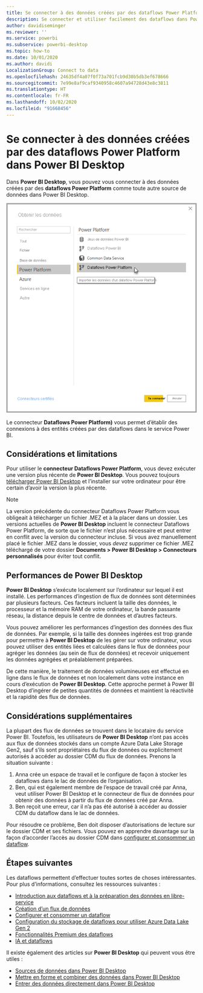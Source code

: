 ```yaml
---
title: Se connecter à des données créées par des dataflows Power Platform dans Power BI Desktop
description: Se connecter et utiliser facilement des dataflows dans Power BI Desktop
author: davidiseminger
ms.reviewer: ''
ms.service: powerbi
ms.subservice: powerbi-desktop
ms.topic: how-to
ms.date: 10/01/2020
ms.author: davidi
LocalizationGroup: Connect to data
ms.openlocfilehash: 24635df4a07f0f73a701fcb9d30b5db3ef678666
ms.sourcegitcommit: 7e99e8af9caf9340958c4607a94728d43e8c3811
ms.translationtype: HT
ms.contentlocale: fr-FR
ms.lasthandoff: 10/02/2020
ms.locfileid: "91668456"
---
```

# <a name="connect-to-data-created-by-power-platform-dataflows-in-power-bi-desktop"></a>Se connecter à des données créées par des dataflows Power Platform dans Power BI Desktop
Dans **Power BI Desktop**, vous pouvez vous connecter à des données créées par des **dataflows Power Platform** comme toute autre source de données dans Power BI Desktop.

![Se connecter à des dataflows](media/desktop-connect-dataflows/connect-dataflows_01.png)

Le connecteur **Dataflows Power Platform)** vous permet d’établir des connexions à des entités créées par des dataflows dans le service Power BI. 

## <a name="considerations-and-limitations"></a>Considérations et limitations

Pour utiliser le **connecteur Dataflows Power Platform**, vous devez exécuter une version plus récente de **Power BI Desktop**. Vous pouvez toujours [télécharger Power BI Desktop](../fundamentals/desktop-get-the-desktop.md) et l’installer sur votre ordinateur pour être certain d’avoir la version la plus récente.  

> [!NOTE]
> La version précédente du connecteur Dataflows Power Platform vous obligeait à télécharger un fichier .MEZ et à la placer dans un dossier. Les versions actuelles de **Power BI Desktop** incluent le connecteur Dataflows Power Platform, de sorte que le fichier n’est plus nécessaire et peut entrer en conflit avec la version du connecteur incluse. Si vous avez manuellement placé le fichier .MEZ dans le dossier, vous *devez* supprimer ce fichier .MEZ téléchargé de votre dossier **Documents > Power BI Desktop > Connecteurs personnalisés** pour éviter tout conflit. 

## <a name="desktop-performance"></a>Performances de Power BI Desktop
**Power BI Desktop** s’exécute localement sur l’ordinateur sur lequel il est installé. Les performances d’ingestion de flux de données sont déterminées par plusieurs facteurs. Ces facteurs incluent la taille des données, le processeur et la mémoire RAM de votre ordinateur, la bande passante réseau, la distance depuis le centre de données et d’autres facteurs.

Vous pouvez améliorer les performances d’ingestion des données des flux de données. Par exemple, si la taille des données ingérées est trop grande pour permettre à **Power BI Desktop** de les gérer sur votre ordinateur, vous pouvez utiliser des entités liées et calculées dans le flux de données pour agréger les données (au sein de flux de données) et recevoir uniquement les données agrégées et préalablement préparées. 

De cette manière, le traitement de données volumineuses est effectué en ligne dans le flux de données et non localement dans votre instance en cours d’exécution de **Power BI Desktop**. Cette approche permet à Power BI Desktop d’ingérer de petites quantités de données et maintient la réactivité et la rapidité des flux de données.

## <a name="additional-considerations"></a>Considérations supplémentaires

La plupart des flux de données se trouvent dans le locataire du service Power BI. Toutefois, les utilisateurs de **Power BI Desktop** n’ont pas accès aux flux de données stockés dans un compte Azure Data Lake Storage Gen2, sauf s’ils sont propriétaires du flux de données ou explicitement autorisés à accéder au dossier CDM du flux de données. Prenons la situation suivante :

1.  Anna crée un espace de travail et le configure de façon à stocker les dataflows dans le lac de données de l’organisation.
2.  Ben, qui est également membre de l’espace de travail créé par Anna, veut utiliser Power BI Desktop et le connecteur de flux de données pour obtenir des données à partir du flux de données créé par Anna.
3.  Ben reçoit une erreur, car il n’a pas été autorisé à accéder au dossier CDM du dataflow dans le lac de données.

Pour résoudre ce problème, Ben doit disposer d’autorisations de lecture sur le dossier CDM et ses fichiers. Vous pouvez en apprendre davantage sur la façon d’accorder l’accès au dossier CDM dans [configurer et consommer un dataflow](dataflows/dataflows-configure-consume.md).




## <a name="next-steps"></a>Étapes suivantes
Les dataflows permettent d’effectuer toutes sortes de choses intéressantes. Pour plus d’informations, consultez les ressources suivantes :

* [Introduction aux dataflows et à la préparation des données en libre-service](dataflows/dataflows-introduction-self-service.md)
* [Création d’un flux de données](dataflows/dataflows-create.md)
* [Configurer et consommer un dataflow](dataflows/dataflows-configure-consume.md)
* [Configuration du stockage de dataflows pour utiliser Azure Data Lake Gen 2](dataflows/dataflows-azure-data-lake-storage-integration.md)
* [Fonctionnalités Premium des dataflows](dataflows/dataflows-premium-features.md)
* [IA et dataflows](dataflows/dataflows-machine-learning-integration.md)


Il existe également des articles sur **Power BI Desktop** qui peuvent vous être utiles :

* [Sources de données dans Power BI Desktop](../connect-data/desktop-data-sources.md)
* [Mettre en forme et combiner des données dans Power BI Desktop](../connect-data/desktop-shape-and-combine-data.md)
* [Entrer des données directement dans Power BI Desktop](../connect-data/desktop-enter-data-directly-into-desktop.md)